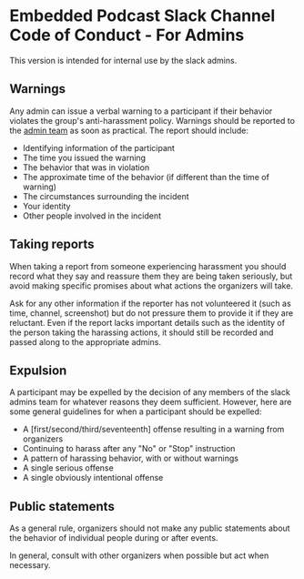 # Embedded Podcast Slack Channel Code of Conduct - For Admins

This version is intended for internal use by the slack admins.

## Warnings

Any admin can issue a verbal warning to a participant if their behavior violates the group's anti-harassment policy. Warnings should be reported to the [admin team](mailto:show@embedded.fm) as soon as practical. The report should include: 

* Identifying information of the participant
* The time you issued the warning
* The behavior that was in violation
* The approximate time of the behavior (if different than the time of warning)
* The circumstances surrounding the incident
* Your identity
* Other people involved in the incident

## Taking reports

When taking a report from someone experiencing harassment you should record what they say and reassure them they are being taken seriously, but avoid making specific promises about what actions the organizers will take.  

Ask for any other information if the reporter has not volunteered it (such as time, channel, screenshot) but do not pressure them to provide it if they are reluctant. Even if the report lacks important details such as the identity of the person taking the harassing actions, it should still be recorded and passed along to the appropriate admins.  

## Expulsion

A participant may be expelled by the decision of any members of the slack admins team for whatever reasons they deem sufficient. However, here are some general guidelines for when a participant should be expelled: 

* A [first/second/third/seventeenth] offense resulting in a warning from
  organizers
* Continuing to harass after any "No" or "Stop" instruction
* A pattern of harassing behavior, with or without warnings
* A single serious offense 
* A single obviously intentional offense

## Public statements

As a general rule, organizers should not make any public statements about the behavior of individual people during or after events.

In general, consult with other organizers when possible but act when necessary.
